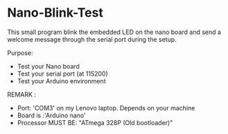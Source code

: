 # Nano-Blink-Test

This small program blink the embedded LED on the nano board and send a welcome message through the serial port during the setup.

Purpose: 
 
- Test your Nano board
- Test your serial port (at 115200)
- Test your Arduino environment

REMARK :

- Port: 'COM3' on my Lenovo laptop. Depends on your machine
- Board is :'Arduino nano'
- Processor MUST BE:  "ATmega 328P (Old bootloader)"
